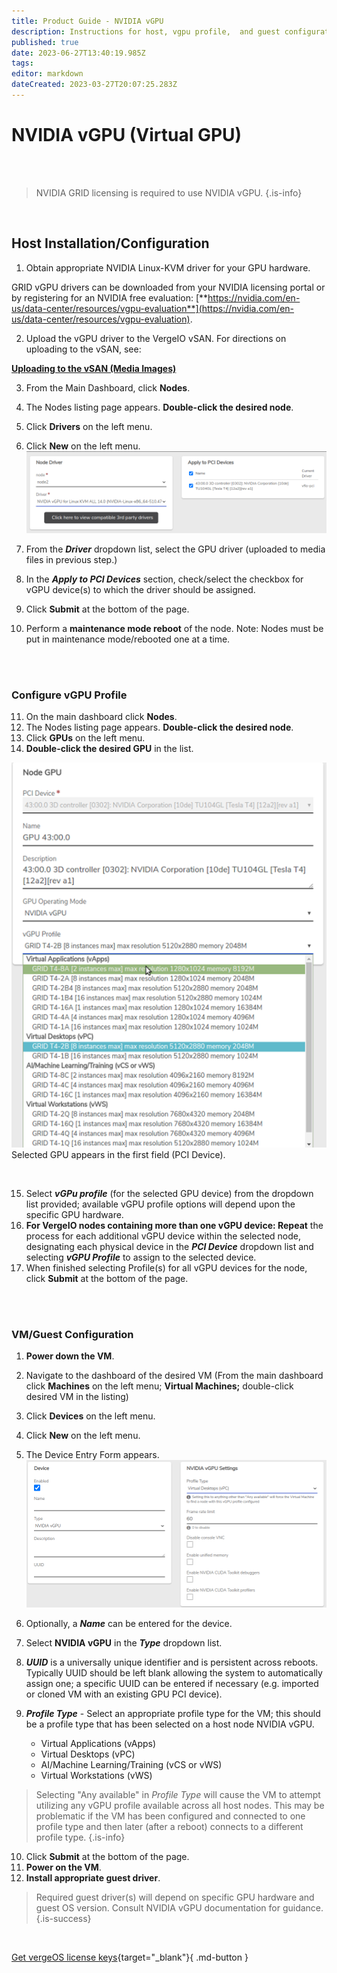 ```yaml
---
title: Product Guide - NVIDIA vGPU
description: Instructions for host, vgpu profile,  and guest configuration for using NVIDIA virtual GPU in VergeIO
published: true
date: 2023-06-27T13:40:19.985Z
tags: 
editor: markdown
dateCreated: 2023-03-27T20:07:25.283Z
---
```


# NVIDIA vGPU (Virtual GPU)


<br>
<br>

> NVIDIA GRID licensing is required to use NVIDIA vGPU. {.is-info}

<br>

## Host Installation/Configuration

1.  Obtain appropriate NVIDIA Linux-KVM driver for your GPU hardware.

GRID vGPU drivers can be downloaded from your NVIDIA licensing portal or by registering for an NVIDIA free evaluation: [**https://nvidia.com/en-us/data-center/resources/vgpu-evaluation**](https://nvidia.com/en-us/data-center/resources/vgpu-evaluation).

2.  Upload the vGPU driver to the VergeIO vSAN. For directions on uploading to the vSAN, see: 

[**Uploading to the vSAN (Media Images)**](/public/ProductGuide/uploadingtovSAN)

3.  From the Main Dashboard, click **Nodes**.
4.  The Nodes listing page appears. **Double-click the desired node**.
5.  Click **Drivers** on the left menu.
6.  Click **New** on the left menu.
![](/public/userguide-sshots/newdrivernvidiavgpu.png)


7.  From the ***Driver*** dropdown list, select the GPU driver (uploaded to media files in previous step.)
8.  In the ***Apply to PCI Devices*** section, check/select the checkbox for vGPU device(s) to which the driver should be assigned.
9.  Click **Submit** at the bottom of the page.
10.  Perform a **maintenance mode reboot** of the node. Note: Nodes must be put in maintenance mode/rebooted one at a time.


<br>
<br>

### Configure vGPU Profile

11.  On the main dashboard click **Nodes**.
12.  The Nodes listing page appears. **Double-click the desired node**.
13.  Click **GPUs** on the left menu.
14.  **Double-click the desired GPU** in the list.

![](/public/userguide-sshots/gpuprofiledropdown.png)
Selected GPU appears in the first field (PCI Device).

<br>

15.  Select ***vGPu profile*** (for the selected GPU device) from the dropdown list provided; available vGPU profile options will depend upon the specific GPU hardware.
16.  **For VergeIO nodes containing more than one vGPU device: Repeat** the process for each additional vGPU device within the selected node, designating each physical device in the ***PCI Device*** dropdown list and selecting ***vGPU Profile*** to assign to the selected device.
17.  When finished selecting Profile(s) for all vGPU devices for the node, click **Submit** at the bottom of the page.

<br>
<br>

### VM/Guest Configuration

1.  **Power down the VM**.
2.  Navigate to the dashboard of the desired VM (From the main dashboard click **Machines** on the left menu; **Virtual Machines;** double-click desired VM in the listing)
3.  Click **Devices** on the left menu.
4.  Click **New** on the left menu.
5.  The Device Entry Form appears.
![](/public/userguide-sshots/newvmdevicenvidia.png)

6.  Optionally, a ***Name*** can be entered for the device.
7.  Select **NVIDIA vGPU** in the ***Type*** dropdown list.
8.  ***UUID*** is a universally unique identifier and is persistent across reboots. Typically UUID should be left blank allowing the system to automatically assign one; a specific UUID can be entered if necessary (e.g. imported or cloned VM with an existing GPU PCI device).
9.  ***Profile Type*** - Select an appropriate profile type for the VM; this should be a profile type that has been selected on a host node NVIDIA vGPU.
    -   Virtual Applications (vApps)
    -   Virtual Desktops (vPC)
    -   AI/Machine Learning/Training (vCS or vWS)
    -   Virtual Workstations (vWS)
    
>    Selecting "Any available" in *Profile Type* will cause the VM to attempt utilizing any vGPU profile available across all host nodes. This may be problematic if the VM has been configured and connected to one profile type and then later (after a reboot) connects to a different profile type. {.is-info}
    
10.  Click **Submit** at the bottom of the page.
11.  **Power on the VM**.
12.  **Install appropriate guest driver**.

> Required guest driver(s) will depend on specific GPU hardware and guest OS version. Consult NVIDIA vGPU documentation for guidance. {.is-success}

<br>

[Get vergeOS license keys](https://www.verge.io/test-drive){target="_blank"}{ .md-button }